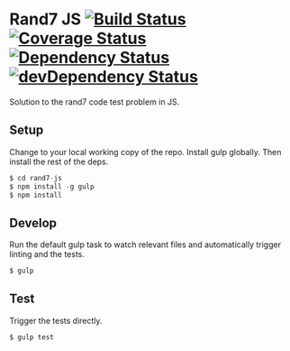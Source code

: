 Rand7 JS [![Build Status](https://travis-ci.org/edj-boston/rand7-js.svg?branch=master)](https://travis-ci.org/edj-boston/rand7-js) [![Coverage Status](https://coveralls.io/repos/edj-boston/rand7-js/badge.svg?branch=master&service=github)](https://coveralls.io/github/edj-boston/rand7-js?branch=master) [![Dependency Status](https://david-dm.org/edj-boston/rand7-js.svg)](https://david-dm.org/edj-boston/rand7-js) [![devDependency Status](https://david-dm.org/edj-boston/rand7-js/dev-status.svg)](https://david-dm.org/edj-boston/rand7-js#info=devDependencies)
========

Solution to the rand7 code test problem in JS.

Setup
-----

Change to your local working copy of the repo. Install gulp globally. Then install the rest of the deps.

```js
$ cd rand7-js
$ npm install -g gulp
$ npm install
```

Develop
---

Run the default gulp task to watch relevant files and automatically trigger linting and the tests.

```js
$ gulp
```

Test
----

Trigger the tests directly.

```js
$ gulp test
```
